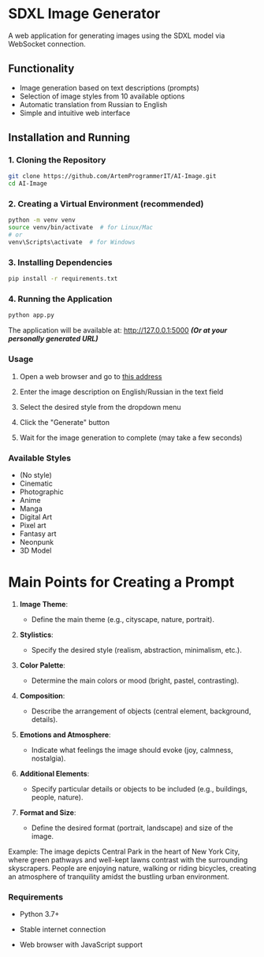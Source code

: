 # SDXL Image Generator

A web application for generating images using the SDXL model via WebSocket connection.

## Functionality

- Image generation based on text descriptions (prompts)
- Selection of image styles from 10 available options
- Automatic translation from Russian to English
- Simple and intuitive web interface

## Installation and Running

### 1. Cloning the Repository

```bash
git clone https://github.com/ArtemProgrammerIT/AI-Image.git
cd AI-Image
```

### 2. Creating a Virtual Environment (recommended)

```bash
python -m venv venv
source venv/bin/activate  # for Linux/Mac
# or
venv\Scripts\activate  # for Windows
```

### 3. Installing Dependencies

```bash
pip install -r requirements.txt
```

### 4. Running the Application

```bash
python app.py
```
The application will be available at: http://127.0.0.1:5000 ___(Or at your personally generated URL)___

### Usage
1. Open a web browser and go to [this address](http://127.0.0.1:5000)

2. Enter the image description on English/Russian in the text field

3. Select the desired style from the dropdown menu

4. Click the "Generate" button

5. Wait for the image generation to complete (may take a few seconds)

### Available Styles
- (No style)
- Cinematic
- Photographic
- Anime
- Manga
- Digital Art
- Pixel art
- Fantasy art
- Neonpunk
- 3D Model


# Main Points for Creating a Prompt

1. **Image Theme**:
   - Define the main theme (e.g., cityscape, nature, portrait).

2. **Stylistics**:
   - Specify the desired style (realism, abstraction, minimalism, etc.).

3. **Color Palette**:
   - Determine the main colors or mood (bright, pastel, contrasting).

4. **Composition**:
   - Describe the arrangement of objects (central element, background, details).

5. **Emotions and Atmosphere**:
   - Indicate what feelings the image should evoke (joy, calmness, nostalgia).

6. **Additional Elements**:
   - Specify particular details or objects to be included (e.g., buildings, people, nature).

7. **Format and Size**:
   - Define the desired format (portrait, landscape) and size of the image.

Example: The image depicts Central Park in the heart of New York City, where green pathways and well-kept lawns contrast with the surrounding skyscrapers. People are enjoying nature, walking or riding bicycles, creating an atmosphere of tranquility amidst the bustling urban environment.


### Requirements
- Python 3.7+

- Stable internet connection

- Web browser with JavaScript support

